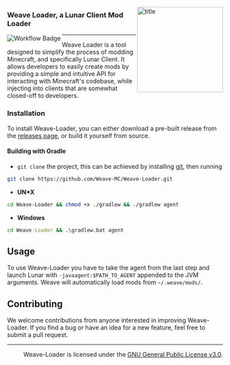 <img
    align="right" alt="title" width="200px"
    src="https://raw.githubusercontent.com/Weave-MC/.github/master/assets/icon.png"
/>

### Weave Loader, a Lunar Client Mod Loader

<img
    align="left" alt="Workflow Badge"
    src="https://github.com/Weave-MC/Weave-Loader/actions/workflows/gradle.yml/badge.svg"
/>

---

Weave Loader is a tool designed to simplify the process of modding Minecraft, and specifically Lunar Client. It allows
developers to easily create mods by providing a simple and intuitive API for interacting with Minecraft's codebase,
while injecting into clients that are somewhat closed-off to developers.

### Installation

To install Weave-Loader, you can either download a pre-built release from
the [releases page](https://github.com/Weave-MC/Weave-Loader/releases), or build it yourself from source.

#### Building with Gradle

- `git clone` the project, this can be achieved by installing [git][git], then running

```bash
git clone https://github.com/Weave-MC/Weave-Loader.git
```

- **UN*X**

```bash
cd Weave-Loader && chmod +x ./gradlew && ./gradlew agent
```

- **Windows**

```cmd
cd Weave-Loader && .\gradlew.bat agent
```

## Usage

To use Weave-Loader you have to take the agent from the last step and launch Lunar with `-javaagent:$PATH_TO_AGENT` appended to the JVM arguments.
Weave will automatically load mods from `~/.weave/mods/`.

## Contributing

We welcome contributions from anyone interested in improving Weave-Loader. If you find a bug or have an idea for a new
feature, feel free to submit a pull request.

---

<div align="right">

Weave-Loader is licensed under the [GNU General Public License v3.0][license].

</div>

[git]:     https://git-scm.com/

[license]: https://github.com/Weave-MC/Weave-Loader/blob/master/LICENSE
